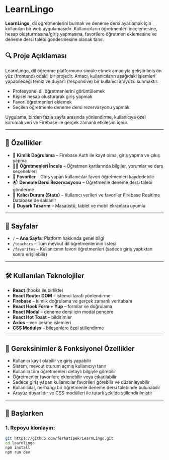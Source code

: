 # LearnLingo

**LearnLingo**, dil öğretmenlerini bulmak ve deneme dersi ayarlamak için kullanılan bir web uygulamasıdır. Kullanıcıların öğretmenleri incelemesine, hesap oluşturmasına/giriş yapmasına, favorilere öğretmen eklemesine ve deneme dersi talebi göndermesine olanak tanır.

## 🔍 Proje Açıklaması

LearnLingo, dil öğrenme platformunu simüle etmek amacıyla geliştirilmiş ön yüz (frontend) odaklı bir projedir. Amacı, kullanıcıların aşağıdaki işlemleri yapabileceği temiz ve duyarlı (responsive) bir kullanıcı arayüzü sunmaktır:

- Profesyonel dil öğretmenlerini görüntülemek
- Kişisel hesap oluşturarak giriş yapmak
- Favori öğretmenleri eklemek
- Seçilen öğretmenle deneme dersi rezervasyonu yapmak

Uygulama, birden fazla sayfa arasında yönlendirme, kullanıcıya özel korumalı veri ve Firebase ile gerçek zamanlı etkileşim içerir.

---

## 📄 Özellikler

- 🔐 **Kimlik Doğrulama** – Firebase Auth ile kayıt olma, giriş yapma ve çıkış yapma
- 👨‍🏫 **Öğretmenleri İncele** – Öğretmen kartlarında bilgiler, yorumlar ve ders seçenekleri
- 💛 **Favoriler** – Giriş yapan kullanıcılar favori öğretmenleri kaydedebilir
- 📬 **Deneme Dersi Rezervasyonu** – Öğretmenle deneme dersi talebi gönderme
- 🔄 **Kalıcı Durum (State)** – Kullanıcı verileri ve favoriler Firebase Realtime Database'de saklanır
- 📱 **Duyarlı Tasarım** – Masaüstü, tablet ve mobil ekranlara uyumlu

---

## 📁 Sayfalar

- `/` – **Ana Sayfa**: Platform hakkında genel bilgi
- `/teachers` – Tüm mevcut dil öğretmenlerinin listesi
- `/favorites` – Kullanıcının favori öğretmenleri (sadece giriş yaptıktan sonra erişilebilir)

---

## 🛠 Kullanılan Teknolojiler

- **React** (hooks ile birlikte)
- **React Router DOM** – istemci tarafı yönlendirme
- **Firebase** – kimlik doğrulama ve gerçek zamanlı veritabanı
- **React Hook Form + Yup** – formlar ve doğrulama
- **React Modal** – deneme dersi için modal pencere
- **React Hot Toast** – bildirimler
- **Axios** – veri çekme işlemleri
- **CSS Modules** – bileşenlere özel stillendirme

---

## 🧩 Gereksinimler & Fonksiyonel Özellikler

- Kullanıcı kayıt olabilir ve giriş yapabilir
- Sistem, mevcut oturum açmış kullanıcıyı tanır
- Kullanıcı tüm öğretmenleri detaylı bilgiyle görebilir
- Öğretmenler favorilere eklenebilir veya çıkarılabilir
- Sadece giriş yapan kullanıcılar favorileri görebilir ve düzenleyebilir
- Kullanıcılar, herhangi bir öğretmenle deneme dersi talebinde bulunabilir
- Arayüz duyarlıdır ve CSS modülleri ile tutarlı şekilde stillendirilmiştir

---

## 🚀 Başlarken

### 1. Repoyu klonlayın:

```bash
git https://github.com/ferhatipek/LearnLingo.git
cd learnlingo
npm install
npm run dev
